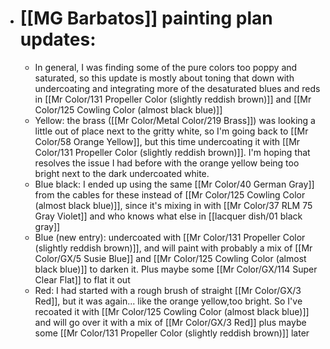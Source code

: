 - # [[MG Barbatos]] painting plan updates:
	- In general, I was finding some of the pure colors too poppy and saturated, so this update is mostly about toning that down with undercoating and integrating more of the desaturated blues and reds in [[Mr Color/131 Propeller Color (slightly reddish brown)]] and [[Mr Color/125 Cowling Color (almost black blue)]]
	- Yellow: the brass ([[Mr Color/Metal Color/219 Brass]]) was looking a little out of place next to the gritty white, so I'm going back to [[Mr Color/58 Orange Yellow]], but this time undercoating it with [[Mr Color/131 Propeller Color (slightly reddish brown)]]. I'm hoping that resolves the issue I had before with the orange yellow being too bright next to the dark undercoated white.
	- Blue black: I ended up using the same [[Mr Color/40 German Gray]] from the cables for these instead of [[Mr Color/125 Cowling Color (almost black blue)]], since it's mixing in with [[Mr Color/37 RLM 75 Gray Violet]] and who knows what else in [[lacquer dish/01 black gray]]
	- Blue (new entry): undercoated with [[Mr Color/131 Propeller Color (slightly reddish brown)]], and will paint with probably a mix of [[Mr Color/GX/5 Susie Blue]] and [[Mr Color/125 Cowling Color (almost black blue)]] to darken it. Plus maybe some [[Mr Color/GX/114 Super Clear Flat]] to flat it out
	- Red: I had started with a rough brush of straight [[Mr Color/GX/3 Red]], but it was again... like the orange yellow,too bright. So I've recoated it with [[Mr Color/125 Cowling Color (almost black blue)]] and will go over it with a mix of [[Mr Color/GX/3 Red]] plus maybe some [[Mr Color/131 Propeller Color (slightly reddish brown)]] later